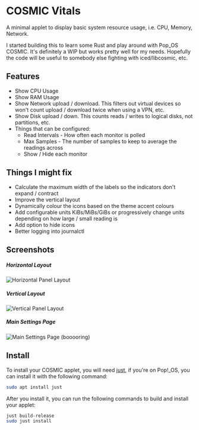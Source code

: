 # COSMIC Vitals

A minimal applet to display basic system resource usage, i.e. CPU, Memory, Network. 

I started building this to learn some Rust and play around with Pop_OS COSMIC. It's definitely a WIP but works pretty well for my needs. Hopefully the code will be useful to somebody else fighting with iced/libcosmic, etc.

## Features

* Show CPU Usage
* Show RAM Usage
* Show Network upload / download. This filters out virtual devices so won't count upload / download twice when using a VPN, etc.
* Show Disk upload / down. This counts reads / writes to logical disks, not partitions, etc.
* Things that can be configured:
  * Read Intervals - How often each monitor is polled
  * Max Samples - The number of samples to keep to average the readings across
  * Show / Hide each monitor

## Things I might fix

* Calculate the maximum width of the labels so the indicators don't expand / contract
* Improve the vertical layout
* Dynamically colour the icons based on the theme accent colours
* Add configurable units KiBs/MiBs/GiBs or progressively change units depending on how large / small reading is
* Add option to hide icons
* Better logging into journalctl

## Screenshots

##### Horizontal Layout
![Horizontal Panel Layout](https://github.com/Coinio/cosmic-vitals/blob/main/res/screenshots/horizontal-layout.png)
##### Vertical Layout
![Vertical Panel Layout](https://github.com/Coinio/cosmic-vitals/blob/main/res/screenshots/vertical-layout.jpg)
##### Main Settings Page
![Main Settings Page (booooring)](https://github.com/Coinio/cosmic-vitals/blob/main/res/screenshots/main-settings.png)

## Install

To install your COSMIC applet, you will need [just](https://github.com/casey/just), if you're on Pop!\_OS, you can install it with the following command:

```sh
sudo apt install just
```

After you install it, you can run the following commands to build and install your applet:

```sh
just build-release
sudo just install
```
